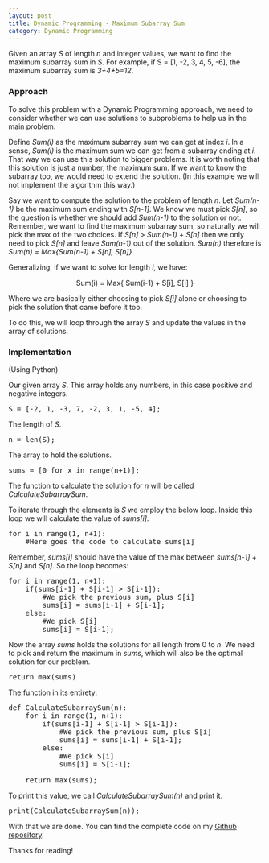 ```yaml
---
layout: post
title: Dynamic Programming - Maximum Subarray Sum
category: Dynamic Programming
---
```


Given an array <i>S</i> of length <i>n</i> and integer values, we want to find the maximum subarray sum in <i>S</i>. For example, if S = [1, -2, 3, 4, 5, -6], the maximum subarray sum is <i>3+4+5=12</i>.

### Approach

To solve this problem with a Dynamic Programming approach, we need to consider whether we can use solutions to subproblems to help us in the main problem.

Define <i>Sum(i)</i> as the maximum subarray sum we can get at index <i>i</i>. In a sense, <i>Sum(i)</i> is the maximum sum we can get from a subarray ending at <i>i</i>. That way we can use this solution to bigger problems. It is worth noting that this solution is just a number, the maximum sum. If we want to know the subarray too, we would need to extend the solution. (In this example we will not implement the algorithm this way.)

Say we want to compute the solution to the problem of length <i>n</i>. Let <i>Sum(n-1)</i> be the maximum sum ending with <i>S[n-1]</i>. We know we must pick <i>S[n]</i>, so the question is whether we should add <i>Sum(n-1)</i> to the solution or not. Remember, we want to find the maximum subarray sum, so naturally we will pick the max of the two choices. If <i>S[n]</i> >  <i>Sum(n-1) + S[n]</i> then we only need to pick <i>S[n]</i> and leave <i>Sum(n-1)</i> out of the solution. <i>Sum(n)</i> therefore is <i>Sum(n) = Max{Sum(n-1) + S[n], S[n]}</i>

Generalizing, if we want to solve for length <i>i</i>, we have:

<p align="center">Sum(i) = Max{ Sum(i-1) + S[i], S[i] }</p>

Where we are basically either choosing to pick <i>S[i]</i> alone or choosing to pick the solution that came before it too.

To do this, we will loop through the array <i>S</i> and update the values in the array of solutions.

### Implementation

(Using Python)

Our given array <i>S</i>. This array holds any numbers, in this case positive and negative integers.

<pre>
S = [-2, 1, -3, 7, -2, 3, 1, -5, 4];
</pre>

The length of <i>S</i>.

<pre>
n = len(S);
</pre>

The array to hold the solutions.

<pre>
sums = [0 for x in range(n+1)];
</pre>

The function to calculate the solution for <i>n</i> will be called <i>CalculateSubarraySum</i>.

To iterate through the elements is <i>S</i> we employ the below loop. Inside this loop we will calculate the value of <i>sums[i]</i>.

<pre>
for i in range(1, n+1):
	#Here goes the code to calculate sums[i]
</pre>

Remember, <i>sums[i]</i> should have the value of the max between <i>sums[n-1] + S[n]</i> and <i>S[n]</i>. So the loop becomes:

<pre>
for i in range(1, n+1):
    if(sums[i-1] + S[i-1] > S[i-1]):
        #We pick the previous sum, plus S[i]
        sums[i] = sums[i-1] + S[i-1];
    else:
        #We pick S[i]
        sums[i] = S[i-1];
</pre>

Now the array <i>sums</i> holds the solutions for all length from 0 to <i>n</i>. We need to pick and return the maximum in <i>sums</i>, which will also be the optimal solution for our problem.

<pre>
return max(sums)
</pre>

The function in its entirety:

<pre>
def CalculateSubarraySum(n):
    for i in range(1, n+1):
        if(sums[i-1] + S[i-1] > S[i-1]):
            #We pick the previous sum, plus S[i]
            sums[i] = sums[i-1] + S[i-1];
        else:
            #We pick S[i]
            sums[i] = S[i-1];

    return max(sums);
</pre>

To print this value, we call <i>CalculateSubarraySum(n)</i> and print it.

<pre>
print(CalculateSubarraySum(n));
</pre>

With that we are done. You can find the complete code on my <a href="https://github.com/MrDupin/Algorithms/blob/master/Dynamic%20Programming/MaximumSubarraySum/MaximumSubarraySum.py">Github repository</a>.

Thanks for reading!

